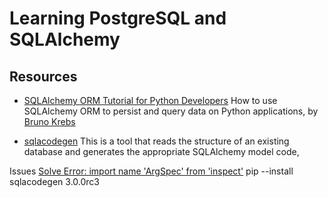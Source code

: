 # Learning PostgreSQL and SQLAlchemy

## Resources
- [SQLAlchemy ORM Tutorial for Python Developers](https://auth0.com/blog/sqlalchemy-orm-tutorial-for-python-developers/)
How to use SQLAlchemy ORM to persist and query data on Python applications, by [Bruno Krebs](https://auth0.com/blog/authors/bruno-krebs/)

- [sqlacodegen](https://github.com/agronholm/sqlacodegen/tree/master)
This is a tool that reads the structure of an existing database and generates the appropriate SQLAlchemy model code,

Issues
[Solve Error: import name 'ArgSpec' from 'inspect'](https://github.com/agronholm/sqlacodegen/issues/239)
pip --install sqlacodegen 3.0.0rc3
